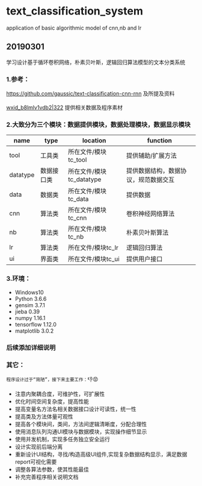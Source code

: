 # text_classification_system
application of basic algorithmic model of cnn,nb and lr
## 20190301 
学习设计基于循环卷积网络，朴素贝叶斯，逻辑回归算法模型的文本分类系统
### 1.参考：
https://github.com/gaussic/text-classification-cnn-rnn 及所提及资料<br>	
[wxid_b8lmlv1vdb2|322](/tc_all/old20190213) 提供相关数据及程序素材
### 2.大致分为三个模块：数据提供模块，数据处理模块，数据显示模块
|name|type|location|function|
|--|--|--|--|
|tool|工具类|所在文件/模块tc_tool|提供辅助/扩展方法|
|datatype|数据接口类|所在文件/模块tc_datatype|提供数据结构，数据协议，规范数据交互|
|data|数据类|所在文件/模块tc_data|提供数据|
|cnn|算法类|所在文件/模块tc_cnn|卷积神经网络算法|
|nb|算法类|所在文件/模块tc_nb|朴素贝叶斯算法|
|lr|算法类|所在文件/模块tc_lr|逻辑回归算法|
|ui|界面类|所在文件/模块tc_ui|提供用户接口|
### 3.环境：
* Windows10
* Python 3.6.6
* gensim 3.7.1
* jieba 0.39
* numpy 1.16.1
* tensorflow 1.12.0
* matplotlib 3.0.2
### 后续添加详细说明  
### 其它：  
`程序设计过于“简陋”，接下来主要工作：`:-1::rage:
* 注意内聚耦合度，可维护性，可扩展性
* 优化时间空间复杂度，提高性能
* 提高变量名方法名相关数据接口设计可读性，统一性
* 提高类及方法体量可观性
* 提高各个模块间，类间，方法间逻辑清晰度，分配合理性
* 使用消息队列沟通UI模块与数据模块，实现操作细节显示
* 使用并发机制，实现多任务独立安全运行
* 设计实现前后端分离		
* 重新设计UI结构，寻找/构造高级UI组件,实现复杂数据结构显示，满足数据report可视化需要
* 调整各算法参数，使其性能最佳
* 补充完善程序相关说明文档

